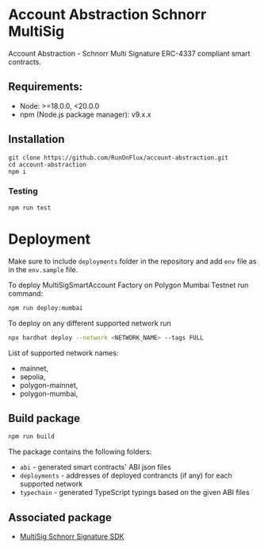 # Account Abstraction Schnorr MultiSig

Account Abstraction - Schnorr Multi Signature ERC-4337 compliant smart contracts.


## Requirements:

* Node: >=18.0.0, <20.0.0
* npm (Node.js package manager): v9.x.x

## Installation

```
git clone https://github.com/RunOnFlux/account-abstraction.git
cd account-abstraction
npm i
```

### Testing
```
npm run test
```

# Deployment

Make sure to include `deployments` folder in the repository and add `env` file as in the `env.sample` file.

To deploy MultiSigSmartAccount Factory on Polygon Mumbai Testnet run command: 

```bash
npm run deploy:mumbai
```

To deploy on any different supported network run
```bash
npx hardhat deploy --network <NETWORK_NAME> --tags FULL
```
List of supported network names:
  * mainnet,
  * sepolia,
  * polygon-mainnet,
  * polygon-mumbai,


## Build package

```bash
npm run build
```

The package contains the following folders:
* `abi` - generated smart contracts' ABI json files
* `deployments` - addresses of deployed contrancts (if any) for each supported network
* `typechain` - generated TypeScript typings based on the given ABI files

## Associated package
* [MultiSig Schnorr Signature SDK](https://www.npmjs.com/package/aa-schnorr-multisig-sdk)